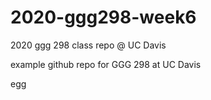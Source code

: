 # 2020-ggg298-week6
2020 ggg 298 class repo @ UC Davis

example github repo for GGG 298 at UC Davis

egg

